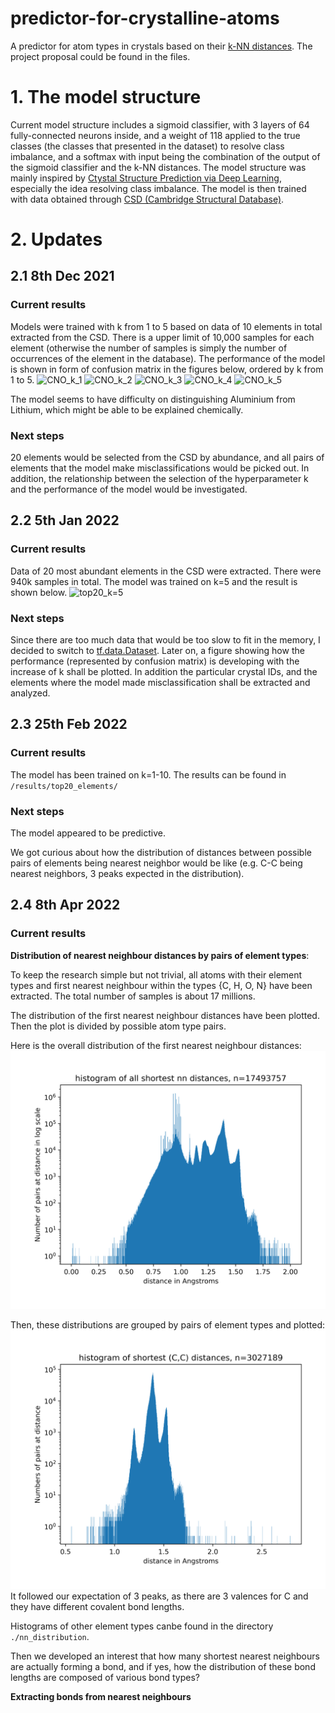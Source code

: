 # predictor-for-crystalline-atoms
A predictor for atom types in crystals based on their [k-NN distances](https://en.wikipedia.org/wiki/K-nearest_neighbors_algorithm).
The project proposal could be found in the files.

# 1. The model structure
Current model structure includes a sigmoid classifier, with 3 layers of 64 fully-connected neurons inside, and a weight of 118 applied to the true classes (the classes that presented in the dataset) to resolve class imbalance, and a softmax with input being the combination of the output of the sigmoid classifier and the k-NN distances. The model structure was mainly inspired by [Ctystal Structure Prediction via Deep Learning](https://pubs.acs.org/doi/abs/10.1021/jacs.8b03913), especially the idea resolving class imbalance. The model is then trained with data obtained through [CSD (Cambridge Structural Database)](https://www.ccdc.cam.ac.uk/solutions/csd-core/components/csd/). 

# 2. Updates
## 2.1 8th Dec 2021
### Current results
Models were trained with k from 1 to 5 based on data of 10 elements in total extracted from the CSD. There is a upper limit of 10,000 samples for each element (otherwise the number of samples is simply the number of occurrences of the element in the database). The performance of the model is shown in form of confusion matrix in the figures below, ordered by k from 1 to 5.
![CNO_k_1](https://user-images.githubusercontent.com/52390858/145274061-66dfe235-a073-4410-8d03-ae9e66bbf47d.jpg)
![CNO_k_2](https://user-images.githubusercontent.com/52390858/145274073-ec1d8237-32f4-45b8-b3a0-5e04a9f0969e.jpg)
![CNO_k_3](https://user-images.githubusercontent.com/52390858/145274087-684cddae-17c3-44fc-b243-5591e27077ee.jpg)
![CNO_k_4](https://user-images.githubusercontent.com/52390858/145274094-c9216d0a-0f92-4a78-8b28-15ac76014982.jpg)
![CNO_k_5](https://user-images.githubusercontent.com/52390858/145274102-cbb57baa-e3e0-4d7b-9066-1b252f4d57dc.jpg)

The model seems to have difficulty on distinguishing Aluminium from Lithium, which might be able to be explained chemically. 

### Next steps 
20 elements would be selected from the CSD by abundance, and all pairs of elements that the model make misclassifications would be picked out. In addition, the relationship between the selection of the hyperparameter k and the performance of the model would be investigated.

## 2.2 5th Jan 2022
### Current results
Data of 20 most abundant elements in the CSD were extracted. There were 940k samples in total. The model was trained on k=5 and the result is shown below.
![top20_k=5](./ml_results/top20_elements/top20_k=5.jpg)

### Next steps
Since there are too much data that would be too slow to fit in the memory, I decided to switch to [tf.data.Dataset](https://www.tensorflow.org/api_docs/python/tf/data/Dataset). Later on, a figure showing how the performance (represented by confusion matrix) is developing with the increase of k shall be plotted. In addition the particular crystal IDs, and the elements where the model made misclassification shall be extracted and analyzed. 

## 2.3 25th Feb 2022

### Current results

The model has been trained on k=1-10. The results can be found in `/results/top20_elements/`

### Next steps

The model appeared to be predictive. 

We got curious about how the distribution of distances between possible pairs of elements being nearest neighbor would be like (e.g. C-C being nearest neighbors, 3 peaks expected in the distribution).

## 2.4 8th Apr 2022

### Current results

**Distribution of nearest neighbour distances by pairs of element types**:

To keep the research simple but not trivial, all atoms with their element types and first nearest neighbour within the types {C, H, O, N} have been extracted. The total number of samples is about 17 millions.

The distribution of the first nearest neighbour distances have been plotted. Then the plot is divided by possible atom type pairs.

Here is the overall distribution of the first nearest neighbour distances: 
![all.png](./nn_distribution/all_1.png)

Then, these distributions are grouped by pairs of element types and plotted:
![cc](./nn_distribution/CC_1.png)
It followed our expectation of 3 peaks, as there are 3 valences for C and they have different covalent bond lengths.

Histograms of other element types canbe found in the directory `./nn_distribution`.

Then we developed an interest that how many shortest nearest neighbours are actually forming a bond, and if yes, how the distribution of these bond lengths are composed of various bond types?


**Extracting bonds from nearest neighbours**
